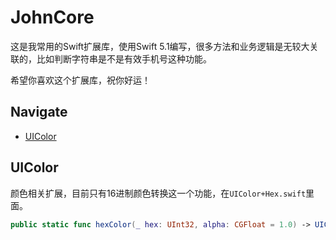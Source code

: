 # JohnCore

这是我常用的Swift扩展库，使用Swift 5.1编写，很多方法和业务逻辑是无较大关联的，比如判断字符串是不是有效手机号这种功能。

希望你喜欢这个扩展库，祝你好运！


## Navigate

- [UIColor](#UIColor)

## UIColor

颜色相关扩展，目前只有16进制颜色转换这一个功能，在`UIColor+Hex.swift`里面。

```swift
public static func hexColor(_ hex: UInt32, alpha: CGFloat = 1.0) -> UIColor
```

